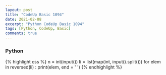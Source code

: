 ```yaml
---
layout: post
title: "CodeUp Basic 1094"
date: 2021-02-08
excerpt: "Python CodeUp Basic 1094"
tags: [Python, CodeUp, Basic]
comments: true
---
```


### Python
{% highlight css %}
n = int(input())
li = list(map(int, input().split()))
for elem in reversed(li) :
    print(elem, end = ' ')
{% endhighlight %}